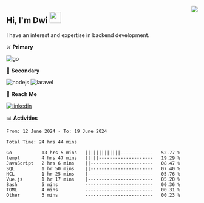 [<img src="https://komarev.com/ghpvc/?username=masred&color=green&style=flat-square&label=Profile+Views" align="right">](github.com/masred)

## Hi, I'm Dwi <img src="https://raw.githubusercontent.com/MartinHeinz/MartinHeinz/master/wave.gif" width="30px">

I have an interest and expertise in backend development.

⚔️ **Primary**

![go](https://img.shields.io/badge/---?logo=go&label=Golang&style=social)

🔪 **Secondary**

![nodejs](https://img.shields.io/badge/---?logo=node.js&label=Node.js&style=social&logoColor=green)
![laravel](https://img.shields.io/badge/---?logo=laravel&label=Laravel&style=social)

🔗 **Reach Me**

[![linkedin](https://img.shields.io/badge/---?logo=linkedin&label=LinkedIn&style=social)](https://linkedin.com/in/dwifitriyanto)

📊 **Activities**

<!--START_SECTION:waka-->

```all_time
From: 12 June 2024 - To: 19 June 2024

Total Time: 24 hrs 44 mins

Go           13 hrs 5 mins   |||||||||||||------------   52.77 %
templ        4 hrs 47 mins   |||||--------------------   19.29 %
JavaScript   2 hrs 6 mins    ||-----------------------   08.47 %
SQL          1 hr 50 mins    ||-----------------------   07.40 %
HCL          1 hr 25 mins    |------------------------   05.76 %
Vue.js       1 hr 17 mins    |------------------------   05.20 %
Bash         5 mins          -------------------------   00.36 %
TOML         4 mins          -------------------------   00.31 %
Other        3 mins          -------------------------   00.23 %
```

<!--END_SECTION:waka-->
